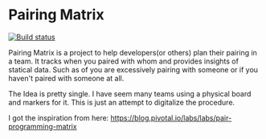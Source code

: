 # Pairing Matrix

[![Build status](https://ci.appveyor.com/api/projects/status/l2vdqqvt94flo08j?svg=true)](https://ci.appveyor.com/project/bilal-fazlani/pairingmatrix)



Pairing Matrix is a project to help developers(or others) plan their pairing in a team. It tracks when you paired with whom and provides insights of statical data. Such as of you are excessively pairing with someone or if you haven't paired with someone at all.

The Idea is pretty single. I have seem many teams using a physical board and markers for it. This is just an attempt to digitalize the procedure.

I got the inspiration from here: https://blog.pivotal.io/labs/labs/pair-programming-matrix
